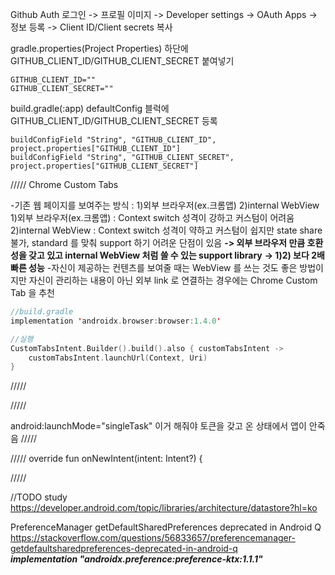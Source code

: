 Github Auth
로그인 -> 프로필 이미지 -> Developer settings -> OAuth Apps -> 정보 등록 -> Client ID/Client secrets 복사

gradle.properties(Project Properties)
하단에 GITHUB_CLIENT_ID/GITHUB_CLIENT_SECRET 붙여넣기

```
GITHUB_CLIENT_ID=""
GITHUB_CLIENT_SECRET=""
```

build.gradle(:app)
defaultConfig 블럭에 GITHUB_CLIENT_ID/GITHUB_CLIENT_SECRET 등록

```
buildConfigField "String", "GITHUB_CLIENT_ID", project.properties["GITHUB_CLIENT_ID"]
buildConfigField "String", "GITHUB_CLIENT_SECRET", project.properties["GITHUB_CLIENT_SECRET"]
```


/////
Chrome Custom Tabs

-기존 웹 페이지를 보여주는 방식 : 1)외부 브라우저(ex.크롬앱) 2)internal WebView
1)외부 브라우저(ex.크롬앱) : Context switch 성격이 강하고 커스텀이 어려움
2)internal WebView  : Context switch 성격이 약하고 커스텀이 쉽지만 state share 불가, standard 를 맞춰 support 하기 어려운 단점이 있음
**-> 외부 브라우저 만큼 호환성을 갖고 있고 internal WebView 처럼 쓸 수 있는 support library**
**-> 1)2) 보다 2배 빠른 성능**
-자신이 제공하는 컨텐츠를 보여줄 때는 WebView 를 쓰는 것도 좋은 방법이지만 자신이 관리하는 내용이 아닌 외부 link 로 연결하는 경우에는 Chrome Custom Tab 을 추천

```kotlin
//build.gradle
implementation 'androidx.browser:browser:1.4.0'

//실행
CustomTabsIntent.Builder().build().also { customTabsIntent ->
    customTabsIntent.launchUrl(Context, Uri)
}
```
/////




/////

android:launchMode="singleTask"
이거 해줘야 토큰을 갖고 온 상태에서 앱이 안죽음 
/////





/////
override fun onNewIntent(intent: Intent?) {

/////

//TODO study
https://developer.android.com/topic/libraries/architecture/datastore?hl=ko

PreferenceManager getDefaultSharedPreferences deprecated in Android Q</br>
https://stackoverflow.com/questions/56833657/preferencemanager-getdefaultsharedpreferences-deprecated-in-android-q</br>
***implementation "androidx.preference:preference-ktx:1.1.1"***
